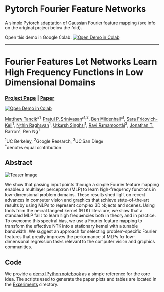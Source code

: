 # Pytorch Fourier Feature Networks

A simple Pytorch adaptation of Gaussian Fourier feature mapping (see info on the original project below the fold).

Open this demo in Google Colab: [![Open Demo in Colab](https://colab.research.google.com/assets/colab-badge.svg)](https://colab.research.google.com/github/ndahlquist/pytorch-fourier-feature-networks/blob/notebook/demo.ipynb)


----

# Fourier Features Let Networks Learn  High Frequency Functions in Low Dimensional Domains
### [Project Page](https://people.eecs.berkeley.edu/~bmild/fourfeat/) | [Paper](https://arxiv.org/abs/2006.10739)
[![Open Demo in Colab](https://colab.research.google.com/assets/colab-badge.svg)](https://colab.research.google.com/github/tancik/fourier-feature-networks/blob/master/Demo.ipynb)<br>

[Matthew Tancik](http://tancik.com/)\*<sup>1</sup>,
[Pratul P. Srinivasan](https://people.eecs.berkeley.edu/~pratul/)\*<sup>1,2</sup>,
[Ben Mildenhall](https://people.eecs.berkeley.edu/~bmild/)\*<sup>1</sup>,
[Sara Fridovich-Keil](https://people.eecs.berkeley.edu/~sfk/)<sup>1</sup>,
[Nithin Raghavan](https://www.linkedin.com/in/nithinraghavan//)<sup>1</sup>,
[Utkarsh Singhal](https://scholar.google.com/citations?user=lvA86MYAAAAJ&hl=en)<sup>1</sup>,
[Ravi Ramamoorthi](http://cseweb.ucsd.edu/~ravir/)<sup>3</sup>,
[Jonathan T. Barron](http://jonbarron.info/)<sup>2</sup>,
[Ren Ng](https://www2.eecs.berkeley.edu/Faculty/Homepages/yirenng.html)<sup>1</sup><br>

<sup>1</sup>UC Berkeley, <sup>2</sup>Google Research, <sup>3</sup>UC San Diego <br>
<sup>*</sup>denotes equal contribution


## Abstract
![Teaser Image](https://user-images.githubusercontent.com/3310961/84946597-cdf59800-b09d-11ea-8f0a-e8aaeee77829.png)

We show that passing input points through a simple Fourier feature mapping enables a multilayer perceptron (MLP) to learn high-frequency functions in low-dimensional problem domains. These results shed light on recent advances in computer vision and graphics that achieve state-of-the-art results by using MLPs to represent complex 3D objects and scenes. Using tools from the neural tangent kernel (NTK) literature, we show that a standard MLP fails to learn high frequencies both in theory and in practice. To overcome this spectral bias, we use a Fourier feature mapping to transform the effective NTK into a stationary kernel with a tunable bandwidth. We suggest an approach for selecting problem-specific Fourier features that greatly improves the performance of MLPs for low-dimensional regression tasks relevant to the computer vision and graphics communities.

## Code
We provide a [demo IPython notebook](https://colab.research.google.com/github/tancik/fourier-feature-networks/blob/master/Demo.ipynb) as a simple reference for the core idea. The scripts used to generate the paper plots and tables are located in the [Experiments](https://github.com/tancik/fourier-feature-networks/tree/master/Experiments) directory.
